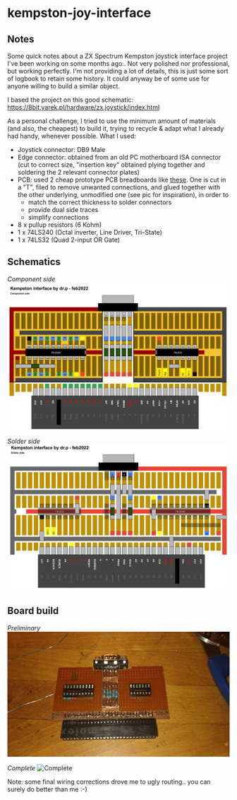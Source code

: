 # kempston-joy-interface


## Notes
Some quick notes about a ZX Spectrum Kempston joystick interface project I've been working on some months ago.. 
Not very polished nor professional, but working perfectly.
I'm not providing a lot of details, this is just some sort of logbook to retain some history.
It could anyway be of some use for anyone willing to build a similar object.

I based the project on this good schematic:
https://8bit.yarek.pl/hardware/zx.joystick/index.html

As a personal challenge, I tried to use the minimum amount of materials (and also, the cheapest) to build it, trying to recycle & adapt what I already had handy, whenever possible.
What I used:

* Joystick connector: DB9 Male
* Edge connector: obtained from an old PC motherboard ISA connector (cut to correct size, "insertion key" obtained plying together and soldering the 2 relevant connector plates)
* PCB: used 2 cheap prototype PCB breadboards like [these](https://www.amazon.it/Bluelover-5X10Cm-Singolo-Prototipo-Breadboard/dp/B074HFCW9V/). One is cut in a "T", filed to remove unwanted connections, and glued together with the other underlying, unmodified one (see pic for inspiration), in order to
	* match the correct thickness to solder connectors
	* provide dual side traces
	* simplify connections
* 8 x pullup resistors (6 Kohm)
* 1 x 74LS240 (Octal inverter, Line Driver, Tri-State)
* 1 x 74LS32 (Quad 2-input OR Gate)

## Schematics
*Component side*
![Component side](diag_component_side.png)

*Solder side*
![Solder side](diag_solder_side.png)

## Board build
*Preliminary*
![Preliminary](board.jpeg)

*Complete*
![Complete](board_complete.jpeg)

Note: some final wiring corrections drove me to ugly routing.. you can surely do better than me :-)